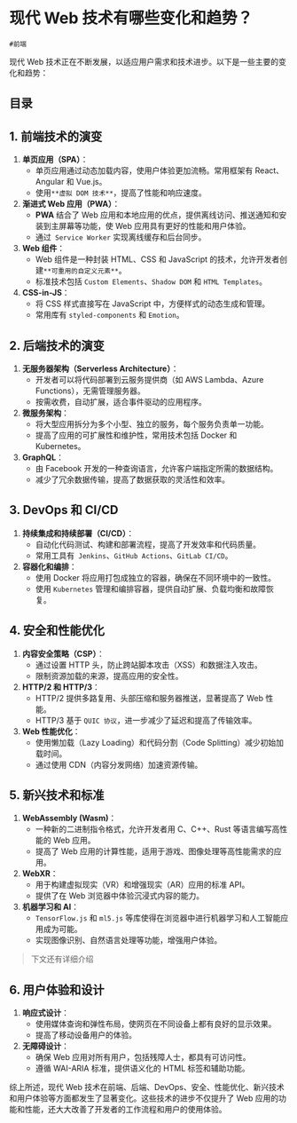 
# 现代 Web 技术有哪些变化和趋势？


`#前端` 

现代 Web 技术正在不断发展，以适应用户需求和技术进步。以下是一些主要的变化和趋势：


## 目录
<!-- toc -->
 ## 1. 前端技术的演变 

1. **单页应用（SPA）**：
   - 单页应用通过动态加载内容，使用户体验更加流畅。常用框架有 React、Angular 和 Vue.js。
   - 使用`**虚拟 DOM 技术**`，提高了性能和响应速度。
2. **渐进式 Web 应用（PWA）**：
   - **PWA** 结合了 Web 应用和本地应用的优点，提供离线访问、推送通知和安装到主屏幕等功能，使 Web 应用具有更好的性能和用户体验。
   - 通过` Service Worker` 实现离线缓存和后台同步。
3. **Web 组件**：
   - Web 组件是一种封装 HTML、CSS 和 JavaScript 的技术，允许开发者创建`**可重用的自定义元素**`。
   - 标准技术包括 `Custom Elements`、`Shadow DOM` 和 `HTML Templates`。
4. **CSS-in-JS**：
   - 将 CSS 样式直接写在 JavaScript 中，方便样式的动态生成和管理。
   - 常用库有 `styled-components` 和 `Emotion`。

## 2. 后端技术的演变

1. **无服务器架构（Serverless Architecture）**：
   - 开发者可以将代码部署到云服务提供商（如 AWS Lambda、Azure Functions），无需管理服务器。
   - 按需收费，自动扩展，适合事件驱动的应用程序。
2. **微服务架构**：
   - 将大型应用拆分为多个小型、独立的服务，每个服务负责单一功能。
   - 提高了应用的可扩展性和维护性，常用技术包括 Docker 和 Kubernetes。
3. **GraphQL**：
   - 由 Facebook 开发的一种查询语言，允许客户端指定所需的数据结构。
   - 减少了冗余数据传输，提高了数据获取的灵活性和效率。

## 3. DevOps 和 CI/CD

1. **持续集成和持续部署（CI/CD）**：
   - 自动化代码测试、构建和部署流程，提高了开发效率和代码质量。
   - 常用工具有` Jenkins`、`GitHub Actions`、`GitLab CI/CD`。
2. **容器化和编排**：
   - 使用 Docker 将应用打包成独立的容器，确保在不同环境中的一致性。
   - 使用 `Kubernetes` 管理和编排容器，提供自动扩展、负载均衡和故障恢复。

## 4. 安全和性能优化

1. **内容安全策略（CSP）**：
   - 通过设置 HTTP 头，防止跨站脚本攻击（XSS）和数据注入攻击。
   - 限制资源加载的来源，提高应用的安全性。
2. **HTTP/2 和 HTTP/3**：
   - HTTP/2 提供多路复用、头部压缩和服务器推送，显著提高了 Web 性能。
   - HTTP/3 基于 `QUIC 协议`，进一步减少了延迟和提高了传输效率。
3. **Web 性能优化**：
   - 使用懒加载（Lazy Loading）和代码分割（Code Splitting）减少初始加载时间。
   - 通过使用 CDN（内容分发网络）加速资源传输。

## 5. 新兴技术和标准

1. **WebAssembly (Wasm)**：
   - 一种新的二进制指令格式，允许开发者用 C、C++、Rust 等语言编写高性能的 Web 应用。
   - 提高了 Web 应用的计算性能，适用于游戏、图像处理等高性能需求的应用。
2. **WebXR**：
   - 用于构建虚拟现实（VR）和增强现实（AR）应用的标准 API。
   - 提供了在 Web 浏览器中体验沉浸式内容的能力。
3. **机器学习和 AI**：
   - `TensorFlow.js` 和 `ml5.js` 等库使得在浏览器中进行机器学习和人工智能应用成为可能。
   - 实现图像识别、自然语言处理等功能，增强用户体验。

> 下文还有详细介绍

## 6. 用户体验和设计

1. **响应式设计**：
   - 使用媒体查询和弹性布局，使网页在不同设备上都有良好的显示效果。
   - 提高了移动设备用户的体验。
2. **无障碍设计**：
   - 确保 Web 应用对所有用户，包括残障人士，都具有可访问性。
   - 遵循 WAI-ARIA 标准，提供语义化的 HTML 标签和辅助功能。

综上所述，现代 Web 技术在前端、后端、DevOps、安全、性能优化、新兴技术和用户体验等方面都发生了显著变化。这些技术的进步不仅提升了 Web 应用的功能和性能，还大大改善了开发者的工作流程和用户的使用体验。
